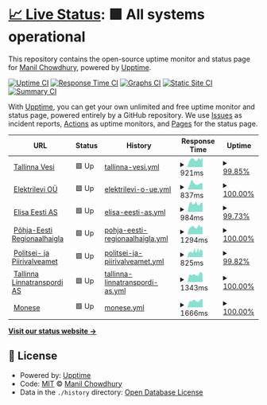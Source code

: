 # [📈 Live Status](https://keywordnew.github.io/tallinn-watchtower): <!--live status--> **🟩 All systems operational**

This repository contains the open-source uptime monitor and status page for [Manil Chowdhury](https://manil.xyz), powered by [Upptime](https://github.com/upptime/upptime).

[![Uptime CI](https://github.com/keywordnew/tallinn-watchtower/workflows/Uptime%20CI/badge.svg)](https://github.com/keywordnew/tallinn-watchtower/actions?query=workflow%3A%22Uptime+CI%22)
[![Response Time CI](https://github.com/keywordnew/tallinn-watchtower/workflows/Response%20Time%20CI/badge.svg)](https://github.com/keywordnew/tallinn-watchtower/actions?query=workflow%3A%22Response+Time+CI%22)
[![Graphs CI](https://github.com/keywordnew/tallinn-watchtower/workflows/Graphs%20CI/badge.svg)](https://github.com/keywordnew/tallinn-watchtower/actions?query=workflow%3A%22Graphs+CI%22)
[![Static Site CI](https://github.com/keywordnew/tallinn-watchtower/workflows/Static%20Site%20CI/badge.svg)](https://github.com/keywordnew/tallinn-watchtower/actions?query=workflow%3A%22Static+Site+CI%22)
[![Summary CI](https://github.com/keywordnew/tallinn-watchtower/workflows/Summary%20CI/badge.svg)](https://github.com/keywordnew/tallinn-watchtower/actions?query=workflow%3A%22Summary+CI%22)

With [Upptime](https://upptime.js.org), you can get your own unlimited and free uptime monitor and status page, powered entirely by a GitHub repository. We use [Issues](https://github.com/keywordnew/tallinn-watchtower/issues) as incident reports, [Actions](https://github.com/keywordnew/tallinn-watchtower/actions) as uptime monitors, and [Pages](https://keywordnew.github.io/tallinn-watchtower) for the status page.

<!--start: status pages-->
<!-- This summary is generated by Upptime (https://github.com/upptime/upptime) -->
<!-- Do not edit this manually, your changes will be overwritten -->
<!-- prettier-ignore -->
| URL | Status | History | Response Time | Uptime |
| --- | ------ | ------- | ------------- | ------ |
| <img alt="" src="https://nilspace.xyz/content/images/2023/05/water.png" height="13"> [Tallinna Vesi](https://tallinnavesi.ee/) | 🟩 Up | [tallinna-vesi.yml](https://github.com/keywordnew/tallinn-watchtower/commits/HEAD/history/tallinna-vesi.yml) | <details><summary><img alt="Response time graph" src="./graphs/tallinna-vesi/response-time-week.png" height="20"> 921ms</summary><br><a href="https://keywordnew.github.io/tallinn-watchtower/history/tallinna-vesi"><img alt="Response time 1040" src="https://img.shields.io/endpoint?url=https%3A%2F%2Fraw.githubusercontent.com%2Fkeywordnew%2Ftallinn-watchtower%2FHEAD%2Fapi%2Ftallinna-vesi%2Fresponse-time.json"></a><br><a href="https://keywordnew.github.io/tallinn-watchtower/history/tallinna-vesi"><img alt="24-hour response time 1014" src="https://img.shields.io/endpoint?url=https%3A%2F%2Fraw.githubusercontent.com%2Fkeywordnew%2Ftallinn-watchtower%2FHEAD%2Fapi%2Ftallinna-vesi%2Fresponse-time-day.json"></a><br><a href="https://keywordnew.github.io/tallinn-watchtower/history/tallinna-vesi"><img alt="7-day response time 921" src="https://img.shields.io/endpoint?url=https%3A%2F%2Fraw.githubusercontent.com%2Fkeywordnew%2Ftallinn-watchtower%2FHEAD%2Fapi%2Ftallinna-vesi%2Fresponse-time-week.json"></a><br><a href="https://keywordnew.github.io/tallinn-watchtower/history/tallinna-vesi"><img alt="30-day response time 1040" src="https://img.shields.io/endpoint?url=https%3A%2F%2Fraw.githubusercontent.com%2Fkeywordnew%2Ftallinn-watchtower%2FHEAD%2Fapi%2Ftallinna-vesi%2Fresponse-time-month.json"></a><br><a href="https://keywordnew.github.io/tallinn-watchtower/history/tallinna-vesi"><img alt="1-year response time 1040" src="https://img.shields.io/endpoint?url=https%3A%2F%2Fraw.githubusercontent.com%2Fkeywordnew%2Ftallinn-watchtower%2FHEAD%2Fapi%2Ftallinna-vesi%2Fresponse-time-year.json"></a></details> | <details><summary><a href="https://keywordnew.github.io/tallinn-watchtower/history/tallinna-vesi">99.85%</a></summary><a href="https://keywordnew.github.io/tallinn-watchtower/history/tallinna-vesi"><img alt="All-time uptime 99.99%" src="https://img.shields.io/endpoint?url=https%3A%2F%2Fraw.githubusercontent.com%2Fkeywordnew%2Ftallinn-watchtower%2FHEAD%2Fapi%2Ftallinna-vesi%2Fuptime.json"></a><br><a href="https://keywordnew.github.io/tallinn-watchtower/history/tallinna-vesi"><img alt="24-hour uptime 98.95%" src="https://img.shields.io/endpoint?url=https%3A%2F%2Fraw.githubusercontent.com%2Fkeywordnew%2Ftallinn-watchtower%2FHEAD%2Fapi%2Ftallinna-vesi%2Fuptime-day.json"></a><br><a href="https://keywordnew.github.io/tallinn-watchtower/history/tallinna-vesi"><img alt="7-day uptime 99.85%" src="https://img.shields.io/endpoint?url=https%3A%2F%2Fraw.githubusercontent.com%2Fkeywordnew%2Ftallinn-watchtower%2FHEAD%2Fapi%2Ftallinna-vesi%2Fuptime-week.json"></a><br><a href="https://keywordnew.github.io/tallinn-watchtower/history/tallinna-vesi"><img alt="30-day uptime 99.97%" src="https://img.shields.io/endpoint?url=https%3A%2F%2Fraw.githubusercontent.com%2Fkeywordnew%2Ftallinn-watchtower%2FHEAD%2Fapi%2Ftallinna-vesi%2Fuptime-month.json"></a><br><a href="https://keywordnew.github.io/tallinn-watchtower/history/tallinna-vesi"><img alt="1-year uptime 99.99%" src="https://img.shields.io/endpoint?url=https%3A%2F%2Fraw.githubusercontent.com%2Fkeywordnew%2Ftallinn-watchtower%2FHEAD%2Fapi%2Ftallinna-vesi%2Fuptime-year.json"></a></details>
| <img alt="" src="https://nilspace.xyz/content/images/2023/05/power-1.png" height="13"> [Elektrilevi OÜ](https://www.elektrilevi.ee/en/avaleht) | 🟩 Up | [elektrilevi-o-ue.yml](https://github.com/keywordnew/tallinn-watchtower/commits/HEAD/history/elektrilevi-o-ue.yml) | <details><summary><img alt="Response time graph" src="./graphs/elektrilevi-o-ue/response-time-week.png" height="20"> 837ms</summary><br><a href="https://keywordnew.github.io/tallinn-watchtower/history/elektrilevi-o-ue"><img alt="Response time 899" src="https://img.shields.io/endpoint?url=https%3A%2F%2Fraw.githubusercontent.com%2Fkeywordnew%2Ftallinn-watchtower%2FHEAD%2Fapi%2Felektrilevi-o-ue%2Fresponse-time.json"></a><br><a href="https://keywordnew.github.io/tallinn-watchtower/history/elektrilevi-o-ue"><img alt="24-hour response time 863" src="https://img.shields.io/endpoint?url=https%3A%2F%2Fraw.githubusercontent.com%2Fkeywordnew%2Ftallinn-watchtower%2FHEAD%2Fapi%2Felektrilevi-o-ue%2Fresponse-time-day.json"></a><br><a href="https://keywordnew.github.io/tallinn-watchtower/history/elektrilevi-o-ue"><img alt="7-day response time 837" src="https://img.shields.io/endpoint?url=https%3A%2F%2Fraw.githubusercontent.com%2Fkeywordnew%2Ftallinn-watchtower%2FHEAD%2Fapi%2Felektrilevi-o-ue%2Fresponse-time-week.json"></a><br><a href="https://keywordnew.github.io/tallinn-watchtower/history/elektrilevi-o-ue"><img alt="30-day response time 922" src="https://img.shields.io/endpoint?url=https%3A%2F%2Fraw.githubusercontent.com%2Fkeywordnew%2Ftallinn-watchtower%2FHEAD%2Fapi%2Felektrilevi-o-ue%2Fresponse-time-month.json"></a><br><a href="https://keywordnew.github.io/tallinn-watchtower/history/elektrilevi-o-ue"><img alt="1-year response time 899" src="https://img.shields.io/endpoint?url=https%3A%2F%2Fraw.githubusercontent.com%2Fkeywordnew%2Ftallinn-watchtower%2FHEAD%2Fapi%2Felektrilevi-o-ue%2Fresponse-time-year.json"></a></details> | <details><summary><a href="https://keywordnew.github.io/tallinn-watchtower/history/elektrilevi-o-ue">100.00%</a></summary><a href="https://keywordnew.github.io/tallinn-watchtower/history/elektrilevi-o-ue"><img alt="All-time uptime 99.93%" src="https://img.shields.io/endpoint?url=https%3A%2F%2Fraw.githubusercontent.com%2Fkeywordnew%2Ftallinn-watchtower%2FHEAD%2Fapi%2Felektrilevi-o-ue%2Fuptime.json"></a><br><a href="https://keywordnew.github.io/tallinn-watchtower/history/elektrilevi-o-ue"><img alt="24-hour uptime 100.00%" src="https://img.shields.io/endpoint?url=https%3A%2F%2Fraw.githubusercontent.com%2Fkeywordnew%2Ftallinn-watchtower%2FHEAD%2Fapi%2Felektrilevi-o-ue%2Fuptime-day.json"></a><br><a href="https://keywordnew.github.io/tallinn-watchtower/history/elektrilevi-o-ue"><img alt="7-day uptime 100.00%" src="https://img.shields.io/endpoint?url=https%3A%2F%2Fraw.githubusercontent.com%2Fkeywordnew%2Ftallinn-watchtower%2FHEAD%2Fapi%2Felektrilevi-o-ue%2Fuptime-week.json"></a><br><a href="https://keywordnew.github.io/tallinn-watchtower/history/elektrilevi-o-ue"><img alt="30-day uptime 100.00%" src="https://img.shields.io/endpoint?url=https%3A%2F%2Fraw.githubusercontent.com%2Fkeywordnew%2Ftallinn-watchtower%2FHEAD%2Fapi%2Felektrilevi-o-ue%2Fuptime-month.json"></a><br><a href="https://keywordnew.github.io/tallinn-watchtower/history/elektrilevi-o-ue"><img alt="1-year uptime 99.93%" src="https://img.shields.io/endpoint?url=https%3A%2F%2Fraw.githubusercontent.com%2Fkeywordnew%2Ftallinn-watchtower%2FHEAD%2Fapi%2Felektrilevi-o-ue%2Fuptime-year.json"></a></details>
| <img alt="" src="https://nilspace.xyz/content/images/2023/05/communication.png" height="13"> [Elisa Eesti AS](https://www.elisa.ee/) | 🟩 Up | [elisa-eesti-as.yml](https://github.com/keywordnew/tallinn-watchtower/commits/HEAD/history/elisa-eesti-as.yml) | <details><summary><img alt="Response time graph" src="./graphs/elisa-eesti-as/response-time-week.png" height="20"> 984ms</summary><br><a href="https://keywordnew.github.io/tallinn-watchtower/history/elisa-eesti-as"><img alt="Response time 1160" src="https://img.shields.io/endpoint?url=https%3A%2F%2Fraw.githubusercontent.com%2Fkeywordnew%2Ftallinn-watchtower%2FHEAD%2Fapi%2Felisa-eesti-as%2Fresponse-time.json"></a><br><a href="https://keywordnew.github.io/tallinn-watchtower/history/elisa-eesti-as"><img alt="24-hour response time 1097" src="https://img.shields.io/endpoint?url=https%3A%2F%2Fraw.githubusercontent.com%2Fkeywordnew%2Ftallinn-watchtower%2FHEAD%2Fapi%2Felisa-eesti-as%2Fresponse-time-day.json"></a><br><a href="https://keywordnew.github.io/tallinn-watchtower/history/elisa-eesti-as"><img alt="7-day response time 984" src="https://img.shields.io/endpoint?url=https%3A%2F%2Fraw.githubusercontent.com%2Fkeywordnew%2Ftallinn-watchtower%2FHEAD%2Fapi%2Felisa-eesti-as%2Fresponse-time-week.json"></a><br><a href="https://keywordnew.github.io/tallinn-watchtower/history/elisa-eesti-as"><img alt="30-day response time 1136" src="https://img.shields.io/endpoint?url=https%3A%2F%2Fraw.githubusercontent.com%2Fkeywordnew%2Ftallinn-watchtower%2FHEAD%2Fapi%2Felisa-eesti-as%2Fresponse-time-month.json"></a><br><a href="https://keywordnew.github.io/tallinn-watchtower/history/elisa-eesti-as"><img alt="1-year response time 1160" src="https://img.shields.io/endpoint?url=https%3A%2F%2Fraw.githubusercontent.com%2Fkeywordnew%2Ftallinn-watchtower%2FHEAD%2Fapi%2Felisa-eesti-as%2Fresponse-time-year.json"></a></details> | <details><summary><a href="https://keywordnew.github.io/tallinn-watchtower/history/elisa-eesti-as">99.73%</a></summary><a href="https://keywordnew.github.io/tallinn-watchtower/history/elisa-eesti-as"><img alt="All-time uptime 99.98%" src="https://img.shields.io/endpoint?url=https%3A%2F%2Fraw.githubusercontent.com%2Fkeywordnew%2Ftallinn-watchtower%2FHEAD%2Fapi%2Felisa-eesti-as%2Fuptime.json"></a><br><a href="https://keywordnew.github.io/tallinn-watchtower/history/elisa-eesti-as"><img alt="24-hour uptime 100.00%" src="https://img.shields.io/endpoint?url=https%3A%2F%2Fraw.githubusercontent.com%2Fkeywordnew%2Ftallinn-watchtower%2FHEAD%2Fapi%2Felisa-eesti-as%2Fuptime-day.json"></a><br><a href="https://keywordnew.github.io/tallinn-watchtower/history/elisa-eesti-as"><img alt="7-day uptime 99.73%" src="https://img.shields.io/endpoint?url=https%3A%2F%2Fraw.githubusercontent.com%2Fkeywordnew%2Ftallinn-watchtower%2FHEAD%2Fapi%2Felisa-eesti-as%2Fuptime-week.json"></a><br><a href="https://keywordnew.github.io/tallinn-watchtower/history/elisa-eesti-as"><img alt="30-day uptime 99.94%" src="https://img.shields.io/endpoint?url=https%3A%2F%2Fraw.githubusercontent.com%2Fkeywordnew%2Ftallinn-watchtower%2FHEAD%2Fapi%2Felisa-eesti-as%2Fuptime-month.json"></a><br><a href="https://keywordnew.github.io/tallinn-watchtower/history/elisa-eesti-as"><img alt="1-year uptime 99.98%" src="https://img.shields.io/endpoint?url=https%3A%2F%2Fraw.githubusercontent.com%2Fkeywordnew%2Ftallinn-watchtower%2FHEAD%2Fapi%2Felisa-eesti-as%2Fuptime-year.json"></a></details>
| <img alt="" src="https://nilspace.xyz/content/images/2023/05/hospital.png" height="13"> [Põhja-Eesti Regionaalhaigla](https://www.regionaalhaigla.ee/) | 🟩 Up | [pohja-eesti-regionaalhaigla.yml](https://github.com/keywordnew/tallinn-watchtower/commits/HEAD/history/pohja-eesti-regionaalhaigla.yml) | <details><summary><img alt="Response time graph" src="./graphs/pohja-eesti-regionaalhaigla/response-time-week.png" height="20"> 1294ms</summary><br><a href="https://keywordnew.github.io/tallinn-watchtower/history/pohja-eesti-regionaalhaigla"><img alt="Response time 1554" src="https://img.shields.io/endpoint?url=https%3A%2F%2Fraw.githubusercontent.com%2Fkeywordnew%2Ftallinn-watchtower%2FHEAD%2Fapi%2Fpohja-eesti-regionaalhaigla%2Fresponse-time.json"></a><br><a href="https://keywordnew.github.io/tallinn-watchtower/history/pohja-eesti-regionaalhaigla"><img alt="24-hour response time 1356" src="https://img.shields.io/endpoint?url=https%3A%2F%2Fraw.githubusercontent.com%2Fkeywordnew%2Ftallinn-watchtower%2FHEAD%2Fapi%2Fpohja-eesti-regionaalhaigla%2Fresponse-time-day.json"></a><br><a href="https://keywordnew.github.io/tallinn-watchtower/history/pohja-eesti-regionaalhaigla"><img alt="7-day response time 1294" src="https://img.shields.io/endpoint?url=https%3A%2F%2Fraw.githubusercontent.com%2Fkeywordnew%2Ftallinn-watchtower%2FHEAD%2Fapi%2Fpohja-eesti-regionaalhaigla%2Fresponse-time-week.json"></a><br><a href="https://keywordnew.github.io/tallinn-watchtower/history/pohja-eesti-regionaalhaigla"><img alt="30-day response time 1731" src="https://img.shields.io/endpoint?url=https%3A%2F%2Fraw.githubusercontent.com%2Fkeywordnew%2Ftallinn-watchtower%2FHEAD%2Fapi%2Fpohja-eesti-regionaalhaigla%2Fresponse-time-month.json"></a><br><a href="https://keywordnew.github.io/tallinn-watchtower/history/pohja-eesti-regionaalhaigla"><img alt="1-year response time 1554" src="https://img.shields.io/endpoint?url=https%3A%2F%2Fraw.githubusercontent.com%2Fkeywordnew%2Ftallinn-watchtower%2FHEAD%2Fapi%2Fpohja-eesti-regionaalhaigla%2Fresponse-time-year.json"></a></details> | <details><summary><a href="https://keywordnew.github.io/tallinn-watchtower/history/pohja-eesti-regionaalhaigla">100.00%</a></summary><a href="https://keywordnew.github.io/tallinn-watchtower/history/pohja-eesti-regionaalhaigla"><img alt="All-time uptime 99.97%" src="https://img.shields.io/endpoint?url=https%3A%2F%2Fraw.githubusercontent.com%2Fkeywordnew%2Ftallinn-watchtower%2FHEAD%2Fapi%2Fpohja-eesti-regionaalhaigla%2Fuptime.json"></a><br><a href="https://keywordnew.github.io/tallinn-watchtower/history/pohja-eesti-regionaalhaigla"><img alt="24-hour uptime 100.00%" src="https://img.shields.io/endpoint?url=https%3A%2F%2Fraw.githubusercontent.com%2Fkeywordnew%2Ftallinn-watchtower%2FHEAD%2Fapi%2Fpohja-eesti-regionaalhaigla%2Fuptime-day.json"></a><br><a href="https://keywordnew.github.io/tallinn-watchtower/history/pohja-eesti-regionaalhaigla"><img alt="7-day uptime 100.00%" src="https://img.shields.io/endpoint?url=https%3A%2F%2Fraw.githubusercontent.com%2Fkeywordnew%2Ftallinn-watchtower%2FHEAD%2Fapi%2Fpohja-eesti-regionaalhaigla%2Fuptime-week.json"></a><br><a href="https://keywordnew.github.io/tallinn-watchtower/history/pohja-eesti-regionaalhaigla"><img alt="30-day uptime 99.88%" src="https://img.shields.io/endpoint?url=https%3A%2F%2Fraw.githubusercontent.com%2Fkeywordnew%2Ftallinn-watchtower%2FHEAD%2Fapi%2Fpohja-eesti-regionaalhaigla%2Fuptime-month.json"></a><br><a href="https://keywordnew.github.io/tallinn-watchtower/history/pohja-eesti-regionaalhaigla"><img alt="1-year uptime 99.97%" src="https://img.shields.io/endpoint?url=https%3A%2F%2Fraw.githubusercontent.com%2Fkeywordnew%2Ftallinn-watchtower%2FHEAD%2Fapi%2Fpohja-eesti-regionaalhaigla%2Fuptime-year.json"></a></details>
| <img alt="" src="https://nilspace.xyz/content/images/2023/05/emergency.png" height="13"> [Politsei- ja Piirivalveamet](https://www.politsei.ee/) | 🟩 Up | [politsei-ja-piirivalveamet.yml](https://github.com/keywordnew/tallinn-watchtower/commits/HEAD/history/politsei-ja-piirivalveamet.yml) | <details><summary><img alt="Response time graph" src="./graphs/politsei-ja-piirivalveamet/response-time-week.png" height="20"> 825ms</summary><br><a href="https://keywordnew.github.io/tallinn-watchtower/history/politsei-ja-piirivalveamet"><img alt="Response time 903" src="https://img.shields.io/endpoint?url=https%3A%2F%2Fraw.githubusercontent.com%2Fkeywordnew%2Ftallinn-watchtower%2FHEAD%2Fapi%2Fpolitsei-ja-piirivalveamet%2Fresponse-time.json"></a><br><a href="https://keywordnew.github.io/tallinn-watchtower/history/politsei-ja-piirivalveamet"><img alt="24-hour response time 961" src="https://img.shields.io/endpoint?url=https%3A%2F%2Fraw.githubusercontent.com%2Fkeywordnew%2Ftallinn-watchtower%2FHEAD%2Fapi%2Fpolitsei-ja-piirivalveamet%2Fresponse-time-day.json"></a><br><a href="https://keywordnew.github.io/tallinn-watchtower/history/politsei-ja-piirivalveamet"><img alt="7-day response time 825" src="https://img.shields.io/endpoint?url=https%3A%2F%2Fraw.githubusercontent.com%2Fkeywordnew%2Ftallinn-watchtower%2FHEAD%2Fapi%2Fpolitsei-ja-piirivalveamet%2Fresponse-time-week.json"></a><br><a href="https://keywordnew.github.io/tallinn-watchtower/history/politsei-ja-piirivalveamet"><img alt="30-day response time 891" src="https://img.shields.io/endpoint?url=https%3A%2F%2Fraw.githubusercontent.com%2Fkeywordnew%2Ftallinn-watchtower%2FHEAD%2Fapi%2Fpolitsei-ja-piirivalveamet%2Fresponse-time-month.json"></a><br><a href="https://keywordnew.github.io/tallinn-watchtower/history/politsei-ja-piirivalveamet"><img alt="1-year response time 903" src="https://img.shields.io/endpoint?url=https%3A%2F%2Fraw.githubusercontent.com%2Fkeywordnew%2Ftallinn-watchtower%2FHEAD%2Fapi%2Fpolitsei-ja-piirivalveamet%2Fresponse-time-year.json"></a></details> | <details><summary><a href="https://keywordnew.github.io/tallinn-watchtower/history/politsei-ja-piirivalveamet">99.82%</a></summary><a href="https://keywordnew.github.io/tallinn-watchtower/history/politsei-ja-piirivalveamet"><img alt="All-time uptime 99.99%" src="https://img.shields.io/endpoint?url=https%3A%2F%2Fraw.githubusercontent.com%2Fkeywordnew%2Ftallinn-watchtower%2FHEAD%2Fapi%2Fpolitsei-ja-piirivalveamet%2Fuptime.json"></a><br><a href="https://keywordnew.github.io/tallinn-watchtower/history/politsei-ja-piirivalveamet"><img alt="24-hour uptime 100.00%" src="https://img.shields.io/endpoint?url=https%3A%2F%2Fraw.githubusercontent.com%2Fkeywordnew%2Ftallinn-watchtower%2FHEAD%2Fapi%2Fpolitsei-ja-piirivalveamet%2Fuptime-day.json"></a><br><a href="https://keywordnew.github.io/tallinn-watchtower/history/politsei-ja-piirivalveamet"><img alt="7-day uptime 99.82%" src="https://img.shields.io/endpoint?url=https%3A%2F%2Fraw.githubusercontent.com%2Fkeywordnew%2Ftallinn-watchtower%2FHEAD%2Fapi%2Fpolitsei-ja-piirivalveamet%2Fuptime-week.json"></a><br><a href="https://keywordnew.github.io/tallinn-watchtower/history/politsei-ja-piirivalveamet"><img alt="30-day uptime 99.96%" src="https://img.shields.io/endpoint?url=https%3A%2F%2Fraw.githubusercontent.com%2Fkeywordnew%2Ftallinn-watchtower%2FHEAD%2Fapi%2Fpolitsei-ja-piirivalveamet%2Fuptime-month.json"></a><br><a href="https://keywordnew.github.io/tallinn-watchtower/history/politsei-ja-piirivalveamet"><img alt="1-year uptime 99.99%" src="https://img.shields.io/endpoint?url=https%3A%2F%2Fraw.githubusercontent.com%2Fkeywordnew%2Ftallinn-watchtower%2FHEAD%2Fapi%2Fpolitsei-ja-piirivalveamet%2Fuptime-year.json"></a></details>
| <img alt="" src="https://nilspace.xyz/content/images/2023/05/transportation-1.png" height="13"> [Tallinna Linnatranspordi AS](https://www.tlt.ee/) | 🟩 Up | [tallinna-linnatranspordi-as.yml](https://github.com/keywordnew/tallinn-watchtower/commits/HEAD/history/tallinna-linnatranspordi-as.yml) | <details><summary><img alt="Response time graph" src="./graphs/tallinna-linnatranspordi-as/response-time-week.png" height="20"> 1343ms</summary><br><a href="https://keywordnew.github.io/tallinn-watchtower/history/tallinna-linnatranspordi-as"><img alt="Response time 1394" src="https://img.shields.io/endpoint?url=https%3A%2F%2Fraw.githubusercontent.com%2Fkeywordnew%2Ftallinn-watchtower%2FHEAD%2Fapi%2Ftallinna-linnatranspordi-as%2Fresponse-time.json"></a><br><a href="https://keywordnew.github.io/tallinn-watchtower/history/tallinna-linnatranspordi-as"><img alt="24-hour response time 1439" src="https://img.shields.io/endpoint?url=https%3A%2F%2Fraw.githubusercontent.com%2Fkeywordnew%2Ftallinn-watchtower%2FHEAD%2Fapi%2Ftallinna-linnatranspordi-as%2Fresponse-time-day.json"></a><br><a href="https://keywordnew.github.io/tallinn-watchtower/history/tallinna-linnatranspordi-as"><img alt="7-day response time 1343" src="https://img.shields.io/endpoint?url=https%3A%2F%2Fraw.githubusercontent.com%2Fkeywordnew%2Ftallinn-watchtower%2FHEAD%2Fapi%2Ftallinna-linnatranspordi-as%2Fresponse-time-week.json"></a><br><a href="https://keywordnew.github.io/tallinn-watchtower/history/tallinna-linnatranspordi-as"><img alt="30-day response time 1372" src="https://img.shields.io/endpoint?url=https%3A%2F%2Fraw.githubusercontent.com%2Fkeywordnew%2Ftallinn-watchtower%2FHEAD%2Fapi%2Ftallinna-linnatranspordi-as%2Fresponse-time-month.json"></a><br><a href="https://keywordnew.github.io/tallinn-watchtower/history/tallinna-linnatranspordi-as"><img alt="1-year response time 1394" src="https://img.shields.io/endpoint?url=https%3A%2F%2Fraw.githubusercontent.com%2Fkeywordnew%2Ftallinn-watchtower%2FHEAD%2Fapi%2Ftallinna-linnatranspordi-as%2Fresponse-time-year.json"></a></details> | <details><summary><a href="https://keywordnew.github.io/tallinn-watchtower/history/tallinna-linnatranspordi-as">100.00%</a></summary><a href="https://keywordnew.github.io/tallinn-watchtower/history/tallinna-linnatranspordi-as"><img alt="All-time uptime 100.00%" src="https://img.shields.io/endpoint?url=https%3A%2F%2Fraw.githubusercontent.com%2Fkeywordnew%2Ftallinn-watchtower%2FHEAD%2Fapi%2Ftallinna-linnatranspordi-as%2Fuptime.json"></a><br><a href="https://keywordnew.github.io/tallinn-watchtower/history/tallinna-linnatranspordi-as"><img alt="24-hour uptime 100.00%" src="https://img.shields.io/endpoint?url=https%3A%2F%2Fraw.githubusercontent.com%2Fkeywordnew%2Ftallinn-watchtower%2FHEAD%2Fapi%2Ftallinna-linnatranspordi-as%2Fuptime-day.json"></a><br><a href="https://keywordnew.github.io/tallinn-watchtower/history/tallinna-linnatranspordi-as"><img alt="7-day uptime 100.00%" src="https://img.shields.io/endpoint?url=https%3A%2F%2Fraw.githubusercontent.com%2Fkeywordnew%2Ftallinn-watchtower%2FHEAD%2Fapi%2Ftallinna-linnatranspordi-as%2Fuptime-week.json"></a><br><a href="https://keywordnew.github.io/tallinn-watchtower/history/tallinna-linnatranspordi-as"><img alt="30-day uptime 100.00%" src="https://img.shields.io/endpoint?url=https%3A%2F%2Fraw.githubusercontent.com%2Fkeywordnew%2Ftallinn-watchtower%2FHEAD%2Fapi%2Ftallinna-linnatranspordi-as%2Fuptime-month.json"></a><br><a href="https://keywordnew.github.io/tallinn-watchtower/history/tallinna-linnatranspordi-as"><img alt="1-year uptime 100.00%" src="https://img.shields.io/endpoint?url=https%3A%2F%2Fraw.githubusercontent.com%2Fkeywordnew%2Ftallinn-watchtower%2FHEAD%2Fapi%2Ftallinna-linnatranspordi-as%2Fuptime-year.json"></a></details>
| <img alt="" src="https://nilspace.xyz/content/images/2023/05/payment.png" height="13"> [Monese](https://www.monese.com) | 🟩 Up | [monese.yml](https://github.com/keywordnew/tallinn-watchtower/commits/HEAD/history/monese.yml) | <details><summary><img alt="Response time graph" src="./graphs/monese/response-time-week.png" height="20"> 1666ms</summary><br><a href="https://keywordnew.github.io/tallinn-watchtower/history/monese"><img alt="Response time 1787" src="https://img.shields.io/endpoint?url=https%3A%2F%2Fraw.githubusercontent.com%2Fkeywordnew%2Ftallinn-watchtower%2FHEAD%2Fapi%2Fmonese%2Fresponse-time.json"></a><br><a href="https://keywordnew.github.io/tallinn-watchtower/history/monese"><img alt="24-hour response time 2087" src="https://img.shields.io/endpoint?url=https%3A%2F%2Fraw.githubusercontent.com%2Fkeywordnew%2Ftallinn-watchtower%2FHEAD%2Fapi%2Fmonese%2Fresponse-time-day.json"></a><br><a href="https://keywordnew.github.io/tallinn-watchtower/history/monese"><img alt="7-day response time 1666" src="https://img.shields.io/endpoint?url=https%3A%2F%2Fraw.githubusercontent.com%2Fkeywordnew%2Ftallinn-watchtower%2FHEAD%2Fapi%2Fmonese%2Fresponse-time-week.json"></a><br><a href="https://keywordnew.github.io/tallinn-watchtower/history/monese"><img alt="30-day response time 1863" src="https://img.shields.io/endpoint?url=https%3A%2F%2Fraw.githubusercontent.com%2Fkeywordnew%2Ftallinn-watchtower%2FHEAD%2Fapi%2Fmonese%2Fresponse-time-month.json"></a><br><a href="https://keywordnew.github.io/tallinn-watchtower/history/monese"><img alt="1-year response time 1787" src="https://img.shields.io/endpoint?url=https%3A%2F%2Fraw.githubusercontent.com%2Fkeywordnew%2Ftallinn-watchtower%2FHEAD%2Fapi%2Fmonese%2Fresponse-time-year.json"></a></details> | <details><summary><a href="https://keywordnew.github.io/tallinn-watchtower/history/monese">100.00%</a></summary><a href="https://keywordnew.github.io/tallinn-watchtower/history/monese"><img alt="All-time uptime 100.00%" src="https://img.shields.io/endpoint?url=https%3A%2F%2Fraw.githubusercontent.com%2Fkeywordnew%2Ftallinn-watchtower%2FHEAD%2Fapi%2Fmonese%2Fuptime.json"></a><br><a href="https://keywordnew.github.io/tallinn-watchtower/history/monese"><img alt="24-hour uptime 100.00%" src="https://img.shields.io/endpoint?url=https%3A%2F%2Fraw.githubusercontent.com%2Fkeywordnew%2Ftallinn-watchtower%2FHEAD%2Fapi%2Fmonese%2Fuptime-day.json"></a><br><a href="https://keywordnew.github.io/tallinn-watchtower/history/monese"><img alt="7-day uptime 100.00%" src="https://img.shields.io/endpoint?url=https%3A%2F%2Fraw.githubusercontent.com%2Fkeywordnew%2Ftallinn-watchtower%2FHEAD%2Fapi%2Fmonese%2Fuptime-week.json"></a><br><a href="https://keywordnew.github.io/tallinn-watchtower/history/monese"><img alt="30-day uptime 100.00%" src="https://img.shields.io/endpoint?url=https%3A%2F%2Fraw.githubusercontent.com%2Fkeywordnew%2Ftallinn-watchtower%2FHEAD%2Fapi%2Fmonese%2Fuptime-month.json"></a><br><a href="https://keywordnew.github.io/tallinn-watchtower/history/monese"><img alt="1-year uptime 100.00%" src="https://img.shields.io/endpoint?url=https%3A%2F%2Fraw.githubusercontent.com%2Fkeywordnew%2Ftallinn-watchtower%2FHEAD%2Fapi%2Fmonese%2Fuptime-year.json"></a></details>

<!--end: status pages-->

[**Visit our status website →**](https://keywordnew.github.io/tallinn-watchtower)

## 📄 License

- Powered by: [Upptime](https://github.com/upptime/upptime)
- Code: [MIT](./LICENSE) © [Manil Chowdhury](https://manil.xyz)
- Data in the `./history` directory: [Open Database License](https://opendatacommons.org/licenses/odbl/1-0/)
